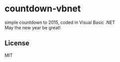 countdown-vbnet
===============

simple countdown to 2015, coded in Visual Basic .NET  
May the new year be great!

## License
MIT